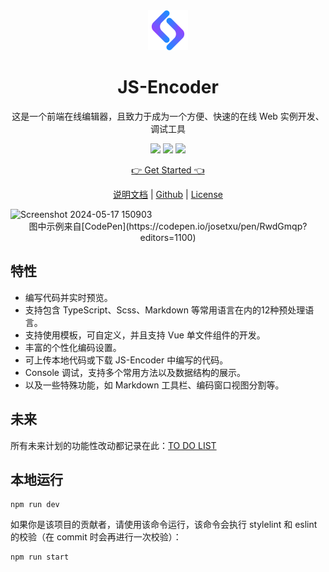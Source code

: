 <div align=center>
  <img width="64" src="./src/assets/images/logo.svg"/>
</div>

<h1 align="center">JS-Encoder</h1>

<p align="center">这是一个前端在线编辑器，且致力于成为一个方便、快速的在线 Web 实例开发、调试工具</p>

<p align="center">
  <img src="https://img.shields.io/badge/version-v4-%236690FF?style=flat-square"/>
  <img src="https://img.shields.io/badge/contributions-welcome-%233366FF?style=flat-square" />
  <img src="https://img.shields.io/github/stars/JS-Encoder/JS-Encoder?label=stars&logo=Github&style=flat-square&color=%23254EDB" />
</p>

<p align="center">
  <a href="https://www.jsencoder.cn/code">👉 Get Started 👈</a>
</p>

<p align="center">
  <a href="https://docs.jsencoder.cn/">说明文档</a> |
  <a href="https://github.com/JS-Encoder/JS-Encoder">Github</a> |
  <a href="https://github.com/Longgererer/JS-Encoder/blob/master/LICENSE">License</a>
</p>

<img width="1280" alt="Screenshot 2024-05-17 150903" src="https://github.com/Longgererer/JS-Encoder-next/assets/40834209/61576c39-6b00-48cd-bb07-cc2f6d18b279">
<div align=center>图中示例来自[CodePen](https://codepen.io/josetxu/pen/RwdGmqp?editors=1100)</div>

## 特性

- 编写代码并实时预览。
- 支持包含 TypeScript、Scss、Markdown 等常用语言在内的12种预处理语言。
- 支持使用模板，可自定义，并且支持 Vue 单文件组件的开发。
- 丰富的个性化编码设置。
- 可上传本地代码或下载 JS-Encoder 中编写的代码。
- Console 调试，支持多个常用方法以及数据结构的展示。
- 以及一些特殊功能，如 Markdown 工具栏、编码窗口视图分割等。

## 未来

所有未来计划的功能性改动都记录在此：[TO DO LIST](https://docs.jsencoder.cn/docs/intro)

## 本地运行

```dash
npm run dev
```

如果你是该项目的贡献者，请使用该命令运行，该命令会执行 stylelint 和 eslint 的校验（在 commit 时会再进行一次校验）：

```dash
npm run start
```
